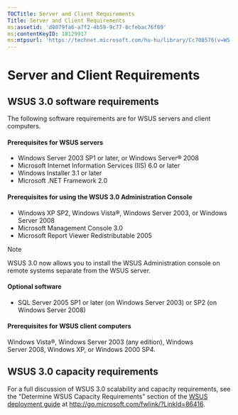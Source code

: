 ```yaml
---
TOCTitle: Server and Client Requirements
Title: Server and Client Requirements
ms:assetid: 'd8079fa6-a7f2-4b59-9c77-8cfebac76f89'
ms:contentKeyID: 18129917
ms:mtpsurl: 'https://technet.microsoft.com/hu-hu/library/Cc708576(v=WS.10)'
---
```


Server and Client Requirements
==============================

WSUS 3.0 software requirements
------------------------------

The following software requirements are for WSUS servers and client computers.

#### Prerequisites for WSUS servers

-   Windows Server 2003 SP1 or later, or Windows Server® 2008
-   Microsoft Internet Information Services (IIS) 6.0 or later
-   Windows Installer 3.1 or later
-   Microsoft .NET Framework 2.0

#### Prerequisites for using the WSUS 3.0 Administration Console

-   Windows XP SP2, Windows Vista®, Windows Server 2003, or Windows Server 2008
-   Microsoft Management Console 3.0
-   Microsoft Report Viewer Redistributable 2005

> [!Note]  
> WSUS 3.0 now allows you to install the WSUS Administration console on remote systems separate from the WSUS server. 

#### Optional software

-   SQL Server 2005 SP1 or later (on Windows Server 2003) or SP2 (on Windows Server 2008)

#### Prerequisites for WSUS client computers

Windows Vista®, Windows Server 2003 (any edition), Windows Server 2008, Windows XP, or Windows 2000 SP4.

WSUS 3.0 capacity requirements
------------------------------

For a full discussion of WSUS 3.0 scalability and capacity requirements, see the "Determine WSUS Capacity Requirements" section of the [WSUS deployment guide](http://go.microsoft.com/fwlink/?linkid=86416) at http://go.microsoft.com/fwlink/?LinkId=86416.
